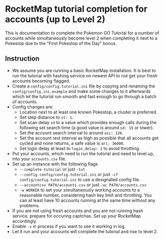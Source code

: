 # RocketMap tutorial completion for accounts (up to Level 2)

This is documentation to complete the Pokemon GO Tutorial for a number of
accounts while simultaneously become level 2 when completing it next to a
Pokestop due to the "First Pokestop of the Day" bonus.

## Instruction
* We assume you are running a basic RocketMap installation. It is best to run
the tutorial with hashing service on newest API to not get your fresh accounts
becoming flagged.
* Create a ``config/config.tutorial.ini`` file by copying and renaming the
``config/config.ini.example`` and make some changes to it afterwards which let
the tutorial run smooth and fast enough to go through a batch of accounts.
* Config changes are:
	* Location next to at least one known Pokestop, a cluster is preferred.
	* Set step distance to ``st: 1``.
	* Set scan delay ``sd`` to a value which provides enough calls during the
	following set search time (a good value is around ``sd: 15`` or lower).
	* Set the account search interval to around ``asi: 120``.
	* Set the account rest interval as high as possible that all accounts get
	cycled and none returns, a safe value is ``ari: 36000``.
	* Set login delay at least to ``login_delay: 1`` to avoid throttling.
* Put your accounts, which need to run the tutorial and need to level up, into
your ``accounts.csv`` file.
* Set up an instance with the following flags
	* ``--complete-tutorial`` or just ``-tut``
	* ``--config config/config.tutorial.ini`` or just
	``-cf config/config.tutorial.ini`` to use a designated config file.
	* ``--accountcsv PATH/accounts.csv`` or just ``-ac PATH/accounts.csv``
	* ``-w WORKER`` to set your simultaneously working accounts to a reasonable
	number, considering hash key limit and throttling. You can at least have 10
	accounts running at the same time without any problems.
* If you are not using fresh accounts and you are not running hash service,
prepare for occuring captchas. Set up your RocketMap accordingly.
* Enable ``-v`` in process if you want to see it working in log.
* Let it run and your accounts will complete the tutorial and rise to level 2.
